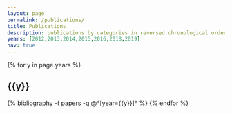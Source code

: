 ```yaml
---
layout: page
permalink: /publications/
title: Publications
description: publications by categories in reversed chronological order.
years: [2012,2013,2014,2015,2016,2018,2019]
nav: true
---
```


<div class="publications">

{% for y in page.years %}
  <h2 class="year">{{y}}</h2>
  {% bibliography -f papers -q @*[year={{y}}]* %}
{% endfor %}

</div>
